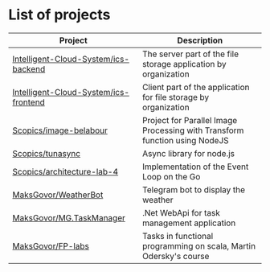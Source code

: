 # List of projects

| Project                            | Description                            |
|------------------------------------|----------------------------------------|
| [Intelligent-Cloud-System/ics-backend](https://github.com/Intelligent-Cloud-System/ics-backend)   | The server part of the file storage application by organization |
| [Intelligent-Cloud-System/ics-frontend](https://github.com/Intelligent-Cloud-System/ics-frontend) | Client part of the application for file storage by organization |
| [Scopics/image-belabour](https://github.com/Scopics/image-belabour)                               | Project for Parallel Image Processing with Transform function using NodeJS |
| [Scopics/tunasync](https://github.com/Scopics/tunasync)                                           | Async library for node.js |
| [Scopics/architecture-lab-4](https://github.com/Scopics/architecture-lab-4)                       | Implementation of the Event Loop on the Go |
| [MaksGovor/WeatherBot](https://github.com/MaksGovor/WeatherBot)                                   | Telegram bot to display the weather |
| [MaksGovor/MG.TaskManager](https://github.com/MaksGovor/MG.TaskManager)                           | .Net WebApi for task management application |
| [MaksGovor/FP-labs](https://github.com/MaksGovor/FP-labs)                                         | Tasks in functional programming on scala, Martin Odersky's course |
